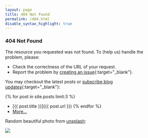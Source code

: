 ```yaml
---
layout: page
title: 404 Not Found
permalink: /404.html
disable_syntax_highlight: true
---
```


### 404 Not Found

The resource you requested was not found. To (help us) handle the problem, please:

* Check the correctness of the URL of your request.
* Report the problem by [creating an issue](https://github.com/crispgm/crispgm.com/issues/new?title=[Report]%20404%20Not%20Found){:target="_blank"}.

You may checkout the latest posts or [subscribe blog updates](feed.xml){:target="_blank"}:

{% for post in site.posts limit:3 %}
* [{{ post.title }}]({{ post.url }})
{% endfor %}
* [More...](/blog.html)

Random beautiful photo from [unsplash](https://unsplash.com/):

![](https://source.unsplash.com/random)